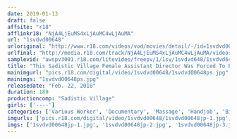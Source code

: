```yaml
---
date: 2019-01-13
draft: false
affsite: "r18"
afflinkr18: "NjA4LjEuMS4xLjAuMC4wLjAuMA"
url: "1svdvd00648"
urloriginal: "http://www.r18.com/videos/vod/movies/detail/-/id=1svdvd00648"
urlfinal: "http://media.r18.com/track/NjA4LjEuMS4xLjAuMC4wLjAuMA/videos/vod/movies/detail/-/id=1svdvd00648"
samplevid: "awspv3001.r18.com/litevideo/freepv/1/1sv/1svdvd648/1svdvd648_dmb_w.mp4"
title: "This Sadistic Village Female Assistant Director Was Forced To Bathe With The Men On The Company Trip To A Hot Springs Resort, Become A Pink Hostess At The Party That Evening, Strip Naked And Dance, And Then Have Sex In Front Of Everyone, But When She Was Told, 'If You Ever Want To Become A Director, You're Going To Have To Do This, So Give It Your All,' All She Could Do Was Suck Up Her Tears And Go Through With It"
mainimgurl: "pics.r18.com/digital/video/1svdvd00648/1svdvd00648ps.jpg"
mainimgs: "1svdvd00648ps.jpg"
releasedate: "Feb. 22, 2018"
duration: 189
productioncomp: "Sadistic Village"
girls: ['----']
categories: ['Various Worker', 'Documentary', 'Massage', 'Handjob', 'Big Vibrator', 'Hi-Def']
imgurls: ['pics.r18.com/digital/video/1svdvd00648/1svdvd00648jp-1.jpg', 'pics.r18.com/digital/video/1svdvd00648/1svdvd00648jp-2.jpg', 'pics.r18.com/digital/video/1svdvd00648/1svdvd00648jp-3.jpg', 'pics.r18.com/digital/video/1svdvd00648/1svdvd00648jp-4.jpg', 'pics.r18.com/digital/video/1svdvd00648/1svdvd00648jp-5.jpg', 'pics.r18.com/digital/video/1svdvd00648/1svdvd00648jp-6.jpg', 'pics.r18.com/digital/video/1svdvd00648/1svdvd00648jp-7.jpg', 'pics.r18.com/digital/video/1svdvd00648/1svdvd00648jp-8.jpg', 'pics.r18.com/digital/video/1svdvd00648/1svdvd00648jp-9.jpg', 'pics.r18.com/digital/video/1svdvd00648/1svdvd00648jp-10.jpg', 'pics.r18.com/digital/video/1svdvd00648/1svdvd00648jp-11.jpg', 'pics.r18.com/digital/video/1svdvd00648/1svdvd00648jp-12.jpg', 'pics.r18.com/digital/video/1svdvd00648/1svdvd00648jp-13.jpg', 'pics.r18.com/digital/video/1svdvd00648/1svdvd00648jp-14.jpg', 'pics.r18.com/digital/video/1svdvd00648/1svdvd00648jp-15.jpg', 'pics.r18.com/digital/video/1svdvd00648/1svdvd00648jp-16.jpg', 'pics.r18.com/digital/video/1svdvd00648/1svdvd00648jp-17.jpg', 'pics.r18.com/digital/video/1svdvd00648/1svdvd00648jp-18.jpg', 'pics.r18.com/digital/video/1svdvd00648/1svdvd00648jp-19.jpg', 'pics.r18.com/digital/video/1svdvd00648/1svdvd00648jp-20.jpg']
imgs: ['1svdvd00648jp-1.jpg', '1svdvd00648jp-2.jpg', '1svdvd00648jp-3.jpg', '1svdvd00648jp-4.jpg', '1svdvd00648jp-5.jpg', '1svdvd00648jp-6.jpg', '1svdvd00648jp-7.jpg', '1svdvd00648jp-8.jpg', '1svdvd00648jp-9.jpg', '1svdvd00648jp-10.jpg', '1svdvd00648jp-11.jpg', '1svdvd00648jp-12.jpg', '1svdvd00648jp-13.jpg', '1svdvd00648jp-14.jpg', '1svdvd00648jp-15.jpg', '1svdvd00648jp-16.jpg', '1svdvd00648jp-17.jpg', '1svdvd00648jp-18.jpg', '1svdvd00648jp-19.jpg', '1svdvd00648jp-20.jpg']
---
```

